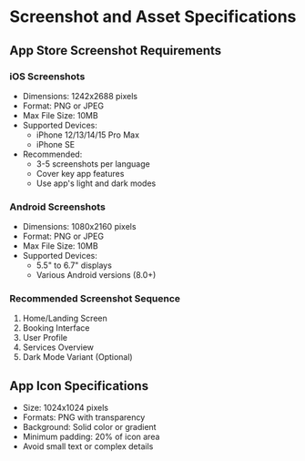 # Screenshot and Asset Specifications

## App Store Screenshot Requirements

### iOS Screenshots
- Dimensions: 1242x2688 pixels
- Format: PNG or JPEG
- Max File Size: 10MB
- Supported Devices: 
  - iPhone 12/13/14/15 Pro Max
  - iPhone SE
- Recommended: 
  - 3-5 screenshots per language
  - Cover key app features
  - Use app's light and dark modes

### Android Screenshots
- Dimensions: 1080x2160 pixels
- Format: PNG or JPEG
- Max File Size: 10MB
- Supported Devices:
  - 5.5" to 6.7" displays
  - Various Android versions (8.0+)

### Recommended Screenshot Sequence
1. Home/Landing Screen
2. Booking Interface
3. User Profile
4. Services Overview
5. Dark Mode Variant (Optional)

## App Icon Specifications
- Size: 1024x1024 pixels
- Formats: PNG with transparency
- Background: Solid color or gradient
- Minimum padding: 20% of icon area
- Avoid small text or complex details